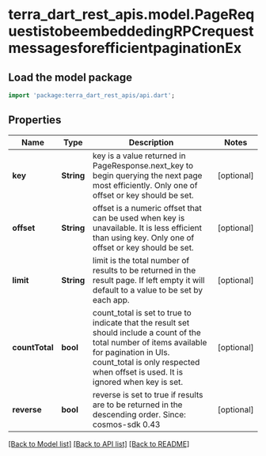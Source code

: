 # terra_dart_rest_apis.model.PageRequestistobeembeddedingRPCrequestmessagesforefficientpaginationEx

## Load the model package
```dart
import 'package:terra_dart_rest_apis/api.dart';
```

## Properties
Name | Type | Description | Notes
------------ | ------------- | ------------- | -------------
**key** | **String** | key is a value returned in PageResponse.next_key to begin querying the next page most efficiently. Only one of offset or key should be set. | [optional] 
**offset** | **String** | offset is a numeric offset that can be used when key is unavailable. It is less efficient than using key. Only one of offset or key should be set. | [optional] 
**limit** | **String** | limit is the total number of results to be returned in the result page. If left empty it will default to a value to be set by each app. | [optional] 
**countTotal** | **bool** | count_total is set to true  to indicate that the result set should include a count of the total number of items available for pagination in UIs. count_total is only respected when offset is used. It is ignored when key is set. | [optional] 
**reverse** | **bool** | reverse is set to true if results are to be returned in the descending order.  Since: cosmos-sdk 0.43 | [optional] 

[[Back to Model list]](../README.md#documentation-for-models) [[Back to API list]](../README.md#documentation-for-api-endpoints) [[Back to README]](../README.md)


